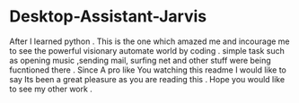 # Desktop-Assistant-Jarvis
After I learned python . This is the one which amazed me and incourage me to see the powerful visionary automate world by coding . simple task such as opening music ,sending mail, surfing net and other stuff were being fucntioned there . Since A pro like You watching this readme I would like to say  Its been a great pleasure as you are reading this . Hope you would like to see my other work .
